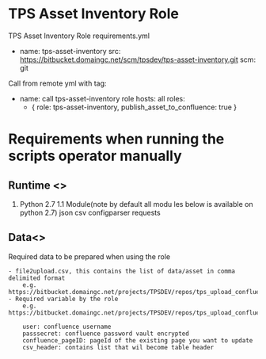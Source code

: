 # TPS Asset Inventory Role
TPS Asset Inventory Role
requirements.yml
- name: tps-asset-inventory
  src: https://bitbucket.domaingc.net/scm/tpsdev/tps-asset-inventory.git
  scm: git

Call from remote yml with tag:
- name: call tps-asset-inventory role
  hosts: all
  roles:
    - { role: tps-asset-inventory, publish_asset_to_confluence: true }

# Requirements when running the scripts operator manually

## Runtime <>
1. Python 2.7
1.1 Module(note by default all modu les below is available on python 2.7)
    json
    csv
    configparser
    requests

## Data<>
Required data to be prepared when using the role

	- file2upload.csv, this contains the list of data/asset in comma delimited format
		e.g. https://bitbucket.domaingc.net/projects/TPSDEV/repos/tps_upload_confluence/browse/files/file2upload.csv
	- Required variable by the role
		e.g. https://bitbucket.domaingc.net/projects/TPSDEV/repos/tps_upload_confluence/browse/group_vars/all

		user: confluence username
		passsecret: confluence password vault encrypted
		confluence_pageID: pageId of the existing page you want to update
		csv_header: contains list that wil become table header